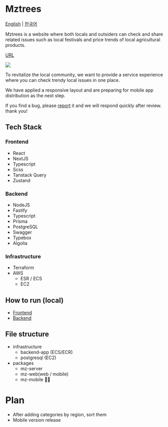 # Mztrees

[English](/README.md) | [한국어](/README-ko.md)

Mztrees is a website where both locals and outsiders can check and share related issues such as local festivals and price trends of local agricultural products.

[URL](https://www.mztrees.com)

![](https://img.mztrees.com/og-image.png)

To revitalize the local community, we want to provide a service experience where you can check trendy local issues in one place.

We have applied a responsive layout and are preparing for mobile app distribution as the next step.

If you find a bug, please [report](https://github.com/shseok/mztrees/issues) it and we will respond quickly after review. thank you!

## Tech Stack

### Frontend

- React
- NextJS
- Typescript
- Scss
- Tanstack Query
- Zustand

### Backend

- NodeJS
- Fastify
- Typescript
- Prisma
- PostgreSQL
- Swagger
- Typebox
- Algolia

### Infrastructure

- Terraform
- AWS
  - ESR / ECS
  - EC2

## How to run (local)

- [Frontend](packages/mz-client/README.md)
- [Backend](packages/mz-server/README.md)

## File structure

- infrastructure
  - backend-app (ECS/ECR)
  - postgresql (EC2)
- packages
  - mz-server
  - mz-web(web / mobile)
  - mz-mobile 🏃‍♀️

# Plan

- After adding categories by region, sort them
- Mobile version release
